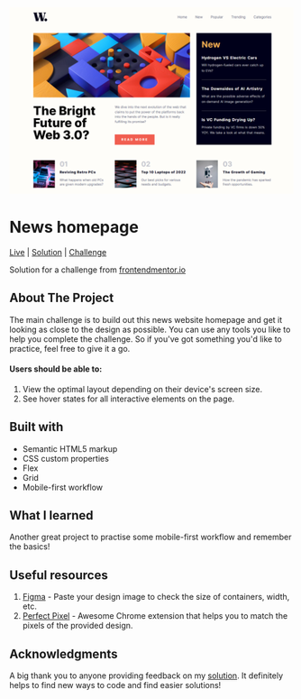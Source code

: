 ![News Homepage](images/project-ss.png)

# News homepage

[Live](https://github.com/Sonu-Dutta/Frontendmentor-news-homepage) | [Solution](https://www.frontendmentor.io/challenges/news-homepage-H6SWTa1MFl/hub) | [Challenge](https://www.frontendmentor.io/challenges/news-homepage-H6SWTa1MFl)

Solution for a challenge from [frontendmentor.io](https://www.frontendmentor.io/challenges/news-homepage-H6SWTa1MFl)

## About The Project

The main challenge is to build out this news website homepage and get it looking as close to the design as possible. You can use any tools you like to help you complete the challenge. So if you've got something you'd like to practice, feel free to give it a go.

#### Users should be able to:

1. View the optimal layout depending on their device's screen size.
2. See hover states for all interactive elements on the page.

## Built with

- Semantic HTML5 markup
- CSS custom properties
- Flex
- Grid
- Mobile-first workflow

## What I learned

Another great project to practise some mobile-first workflow and remember the basics!

## Useful resources

1. [Figma](https://www.figma.com/) - Paste your design image to check the size of containers, width, etc.
2. [Perfect Pixel](https://chrome.google.com/webstore/detail/perfectpixel-by-welldonec/dkaagdgjmgdmbnecmcefdhjekcoceebi) - Awesome Chrome extension that helps you to match the pixels of the provided design.

## Acknowledgments

A big thank you to anyone providing feedback on my [solution](https://www.frontendmentor.io/challenges/news-homepage-H6SWTa1MFl/hub). It definitely helps to find new ways to code and find easier solutions!
